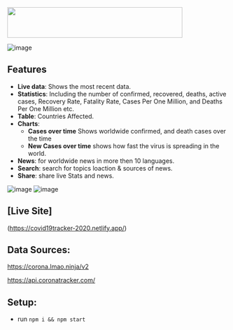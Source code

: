 <img src="https://user-images.githubusercontent.com/66863556/84572744-c3937f80-adb9-11ea-8ba0-663874215c31.png" height="70" width="400">

![image](https://user-images.githubusercontent.com/66863556/84572542-559a8880-adb8-11ea-81ab-66dae1646823.png)

## Features
* __Live data__: Shows the most recent data.
* __Statistics__: Including the number of confirmed, recovered, deaths, active cases, Recovery Rate, Fatality Rate, Cases Per One Million, and Deaths Per One Million etc.
* __Table__: Countries Affected.
* __Charts__:
   * __Cases over time__ Shows worldwide confirmed, and death cases over the time 
   * __New Cases over time__ shows how fast the virus is spreading in the world.
* __News__: for worldwide news in more then 10 languages.
* __Search__: search for topics loaction & sources of news.
* __Share__: share live Stats and news.

![image](https://user-images.githubusercontent.com/66863556/84572549-664afe80-adb8-11ea-86a6-908b6254caef.png)
![image](https://user-images.githubusercontent.com/66863556/84572554-719e2a00-adb8-11ea-96ec-965953dc6a99.png)


## [Live Site]

(https://covid19tracker-2020.netlify.app/)

## Data Sources:

https://corona.lmao.ninja/v2

https://api.coronatracker.com/

## Setup:

- run ```npm i && npm start```